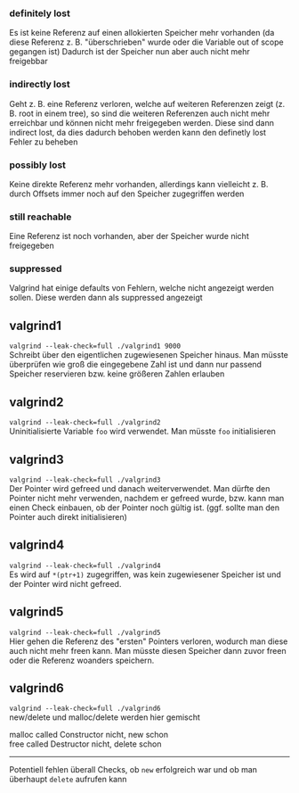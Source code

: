 ### definitely lost
Es ist keine Referenz auf einen allokierten Speicher mehr vorhanden (da diese Referenz z. B. "überschrieben" wurde oder die Variable out of scope gegangen ist)
Dadurch ist der Speicher nun aber auch nicht mehr freigebbar


### indirectly lost
Geht z. B. eine Referenz verloren, welche auf weiteren Referenzen zeigt (z. B. root in einem tree), so sind die weiteren Referenzen auch nicht mehr erreichbar und können nicht mehr freigegeben werden. Diese sind dann indirect lost, da dies dadurch behoben werden kann den definetly lost Fehler zu beheben


### possibly lost
Keine direkte Referenz mehr vorhanden, allerdings kann vielleicht z. B. durch Offsets immer noch auf den Speicher zugegriffen werden


### still reachable
Eine Referenz ist noch vorhanden, aber der Speicher wurde nicht freigegeben

### suppressed
Valgrind hat einige defaults von Fehlern, welche nicht angezeigt werden sollen. Diese werden dann als suppressed angezeigt


## valgrind1
`valgrind --leak-check=full ./valgrind1 9000` \
Schreibt über den eigentlichen zugewiesenen Speicher hinaus.
Man müsste überprüfen wie groß die eingegebene Zahl ist und dann nur passend Speicher reservieren bzw. keine größeren Zahlen erlauben

## valgrind2
`valgrind --leak-check=full ./valgrind2` \
Uninitialisierte Variable `foo` wird verwendet.
Man müsste `foo` initialisieren

## valgrind3
`valgrind --leak-check=full ./valgrind3` \
Der Pointer wird gefreed und danach weiterverwendet.
Man dürfte den Pointer nicht mehr verwenden, nachdem er gefreed wurde, bzw. kann man einen Check einbauen, ob der Pointer noch gültig ist.
(ggf. sollte man den Pointer auch direkt initialisieren)

## valgrind4
`valgrind --leak-check=full ./valgrind4` \
Es wird auf `*(ptr+1)` zugegriffen, was kein zugewiesener Speicher ist und der Pointer wird nicht gefreed.

## valgrind5
`valgrind --leak-check=full ./valgrind5` \
Hier gehen die Referenz des "ersten" Pointers verloren, wodurch man diese auch nicht mehr freen kann.
Man müsste diesen Speicher dann zuvor freen oder die Referenz woanders speichern.

## valgrind6
`valgrind --leak-check=full ./valgrind6` \
new/delete und malloc/delete werden hier gemischt

malloc called Constructor nicht, new schon \
free called Destructor nicht, delete schon



---
Potentiell fehlen überall Checks, ob `new` erfolgreich war und ob man überhaupt `delete` aufrufen kann